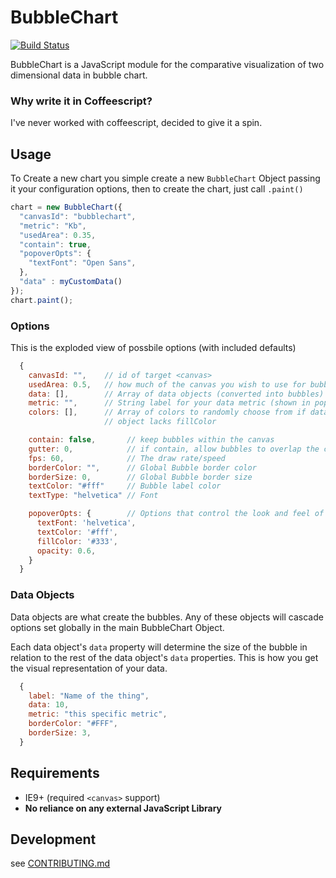 # BubbleChart

[![Build Status](https://travis-ci.org/jondavidjohn/bubblechart.png?branch=master,develop)](https://travis-ci.org/jondavidjohn/bubblechart)

BubbleChart is a JavaScript module for the comparative visualization of two dimensional data in bubble chart.

### Why write it in Coffeescript?

I've never worked with coffeescript, decided to give it a spin.

## Usage

To Create a new chart you simple create a new `BubbleChart` Object passing it
your configuration options, then to create the chart, just call `.paint()`

```js
chart = new BubbleChart({
  "canvasId": "bubblechart",
  "metric": "Kb",
  "usedArea": 0.35,
  "contain": true,
  "popoverOpts": {
    "textFont": "Open Sans",
  },
  "data" : myCustomData()
});
chart.paint();
```

### Options

This is the exploded view of possbile options (with included defaults)

```js
  {
    canvasId: "",    // id of target <canvas>
    usedArea: 0.5,   // how much of the canvas you wish to use for bubbles
    data: [],        // Array of data objects (converted into bubbles)
    metric: "",      // String label for your data metric (shown in popover)
    colors: [],      // Array of colors to randomly choose from if data
                     // object lacks fillColor

    contain: false,       // keep bubbles within the canvas
    gutter: 0,            // if contain, allow bubbles to overlap the canvas border this much
    fps: 60,              // The draw rate/speed
    borderColor: "",      // Global Bubble border color
    borderSize: 0,        // Global Bubble border size
    textColor: "#fff"     // Bubble label color
    textType: "helvetica" // Font

    popoverOpts: {        // Options that control the look and feel of the hover popover
      textFont: 'helvetica',
      textColor: '#fff',
      fillColor: '#333',
      opacity: 0.6,
    }
  }
```

### Data Objects

Data objects are what create the bubbles.  Any of these objects will cascade
options set globally in the main BubbleChart Object.

Each data object's `data` property will determine the size of the bubble in
relation to the rest of the data object's `data` properties.  This is how you
get the visual representation of your data.

```js
  {
    label: "Name of the thing",
    data: 10,
    metric: "this specific metric",
    borderColor: "#FFF",
    borderSize: 3,
  }
```

## Requirements

  - IE9+ (required `<canvas>` support)
  - **No reliance on any external JavaScript Library**

## Development

see [CONTRIBUTING.md](https://github.com/jondavidjohn/bubblechart/edit/develop/CONTRIBUTING.md)

